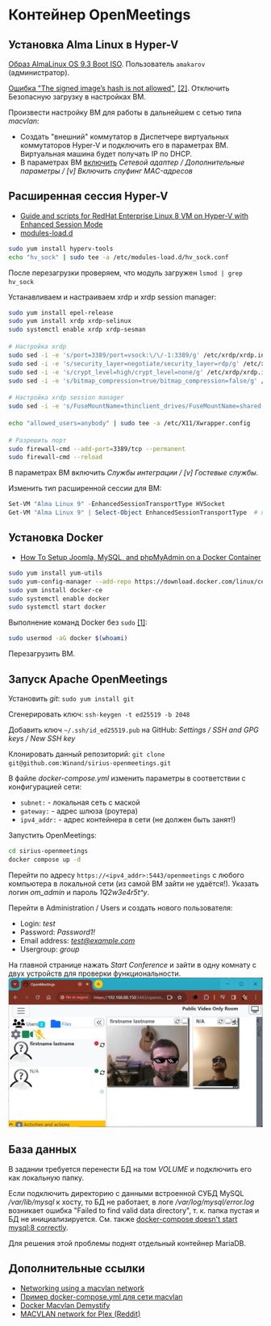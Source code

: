 # Контейнер OpenMeetings
## Установка Alma Linux в Hyper-V
[Образ AlmaLinux OS 9.3 Boot ISO](https://almalinux.org/ru/get-almalinux).
Пользователь `amakarov` (администратор).

[Ошибка "The signed image’s hash is not allowed"](https://ekiwi-blog.de/en/23430/hyper-v-uefi-error-message-the-signed-images-hash-is-not-allowed),
[[2]](https://ao-system.net/en/note/187). Отключить Безопасную загрузку в настройках ВМ.

Произвести настройку ВМ для работы в дальнейшем с сетью типа *macvlan*:
- Создать "внешний" коммутатор в Диспетчере виртуальных коммутаторов Hyper-V и
подключить его в параметрах ВМ. Виртуальная машина будет получать IP по DHCP.
- В параметрах ВМ [включить](https://serverfault.com/questions/812528/docker-container-connection-in-macvlan-network)
*Сетевой адаптер / Дополнительные параметры / [v] Включить спуфинг MAC-адресов*


## Расширенная сессия Hyper-V
- [Guide and scripts for RedHat Enterprise Linux 8 VM on Hyper-V with Enhanced Session Mode](https://github.com/EtienneBarbier/Hyper-V-RHEL-8-VM)
- [modules-load.d](https://www.freedesktop.org/software/systemd/man/latest/modules-load.d.html)
```bash
sudo yum install hyperv-tools
echo "hv_sock" | sudo tee -a /etc/modules-load.d/hv_sock.conf
```
После перезагрузки проверяем, что модуль загружен `lsmod | grep hv_sock`

Устанавливаем и настраиваем xrdp и xrdp session manager:
```bash
sudo yum install epel-release
sudo yum install xrdp xrdp-selinux
sudo systemctl enable xrdp xrdp-sesman

# Настройка xrdp
sudo sed -i -e 's/port=3389/port=vsock:\/\/-1:3389/g' /etc/xrdp/xrdp.ini
sudo sed -i -e 's/security_layer=negotiate/security_layer=rdp/g' /etc/xrdp/xrdp.ini
sudo sed -i -e 's/crypt_level=high/crypt_level=none/g' /etc/xrdp/xrdp.ini
sudo sed -i -e 's/bitmap_compression=true/bitmap_compression=false/g' /etc/xrdp/xrdp.ini

# Настройка xrdp session manager
sudo sed -i -e 's/FuseMountName=thinclient_drives/FuseMountName=shared-drives/g' /etc/xrdp/sesman.ini

echo "allowed_users=anybody" | sudo tee -a /etc/X11/Xwrapper.config

# Разрешить порт
sudo firewall-cmd --add-port=3389/tcp --permanent
sudo firewall-cmd --reload
```

В параметрах ВМ включить *Службы интеграции / [v] Гостевые службы*.

Изменить тип расширенной сессии для ВМ:
```powershell
Set-VM "Alma Linux 9" -EnhancedSessionTransportType HVSocket
Get-VM "Alma Linux 9" | Select-Object EnhancedSessionTransportType  # проверка
```


## Установка Docker
- [How To Setup Joomla, MySQL, and phpMyAdmin on a Docker Container](https://blog.racknerd.com/how-to-setup-joomla-mysql-and-phpmyadmin-on-a-docker-container)

```bash
sudo yum install yum-utils
sudo yum-config-manager --add-repo https://download.docker.com/linux/centos/docker-ce.repo
sudo yum install docker-ce
sudo systemctl enable docker
sudo systemctl start docker
```

Выполнение команд Docker без `sudo` [[1]](https://www.digitalocean.com/community/tutorials/how-to-install-and-use-docker-on-rocky-linux-9#step-2-executing-docker-command-without-sudo-optional):
```bash
sudo usermod -aG docker $(whoami)
```
Перезагрузить ВМ.


## Запуск Apache OpenMeetings
Установить *git*: `sudo yum install git`

Сгенерировать ключ: `ssh-keygen -t ed25519 -b 2048`

Добавить ключ `~/.ssh/id_ed25519.pub` на GitHub: *Settings / SSH and GPG keys / New SSH key*

Клонировать данный репозиторий: `git clone git@github.com:Winand/sirius-openmeetings.git`

В файле *docker-compose.yml* изменить параметры в соответствии с конфигурацией сети:
- `subnet:` - локальная сеть с маской
- `gateway:` - адрес шлюза (роутера)
- `ipv4_addr:` - адрес контейнера в сети (не должен быть занят!)

Запустить OpenMeetings:
```bash
cd sirius-openmeetings
docker compose up -d
```

Перейти по адресу `https://<ipv4_addr>:5443/openmeetings` с любого компьютера
в локальной сети (из самой ВМ зайти не удаётся!).
Указать логин *om_admin* и пароль *1Q2w3e4r5t^y*.

Перейти в Administration / Users и создать нового пользователя:
- Login: *test*
- Password: *Password1!*
- Email address: *test@example.com*
- Usergroup: *group*

На главной странице нажать *Start Conference* и зайти в одну комнату с двух
устройств для проверки функциональности. ![](openmeetings-room.jpg)

## База данных
В задании требуется перенести БД на том *VOLUME* и подключить его как локальную папку.

Если подключить директорию с данными встроенной СУБД MySQL */var/lib/mysql* к хосту,
то БД не работает, в логе */var/log/mysql/error.log* возникает ошибка
"Failed to find valid data directory", т. к. папка пустая и БД не инициализируется.
См. также [docker-compose doesn't start mysql:8 correctly](https://stackoverflow.com/questions/58021378/docker-compose-doesnt-start-mysql8-correctly).

Для решения этой проблемы поднят отдельный контейнер MariaDB.

## Дополнительные ссылки
- [Networking using a macvlan network](https://docs.docker.com/network/network-tutorial-macvlan)
- [Пример docker-compose.yml для сети macvlan](https://github.com/sarunas-zilinskas/docker-compose-macvlan/blob/master/docker-compose.yml)
- [Docker Macvlan Demystify](https://msazure.club/docker-macvlan-demystify)
- [MACVLAN network for Plex (Reddit)](https://www.reddit.com/r/docker/comments/8xn3yx/macvlan_network_for_plex)
